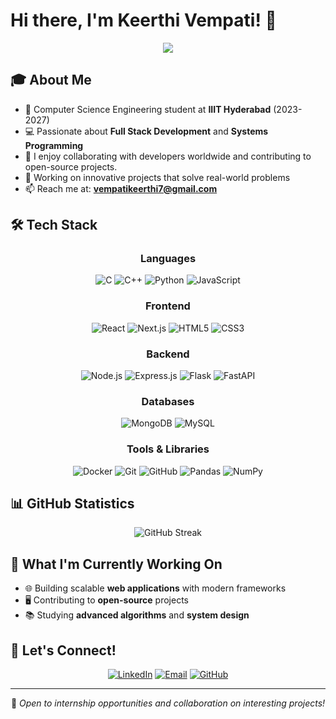# Hi there, I'm Keerthi Vempati! 👋

<div align="center">
  <img src="https://readme-typing-svg.herokuapp.com/?lines=Computer+Science+Student;Full+Stack+Developer;System+Programming+Enthusiast;Open+Source+Contributor&font=Fira%20Code&center=true&width=440&height=45&color=f75c7e&vCenter=true&size=22">
</div>

## 🎓 About Me

- 🏫 Computer Science Engineering student at **IIIT Hyderabad** (2023-2027)
- 💻 Passionate about **Full Stack Development** and **Systems Programming**
- 🌱 I enjoy collaborating with developers worldwide and contributing to open-source projects.
- 🔭 Working on innovative projects that solve real-world problems
- 📫 Reach me at: **vempatikeerthi7@gmail.com**

## 🛠️ Tech Stack

<div align="center">

### Languages
![C](https://img.shields.io/badge/C-00599C?style=for-the-badge&logo=c&logoColor=white)
![C++](https://img.shields.io/badge/C++-00599C?style=for-the-badge&logo=c%2B%2B&logoColor=white)
![Python](https://img.shields.io/badge/Python-3776AB?style=for-the-badge&logo=python&logoColor=white)
![JavaScript](https://img.shields.io/badge/JavaScript-F7DF1E?style=for-the-badge&logo=javascript&logoColor=black)

### Frontend
![React](https://img.shields.io/badge/React-20232A?style=for-the-badge&logo=react&logoColor=61DAFB)
![Next.js](https://img.shields.io/badge/Next.js-000000?style=for-the-badge&logo=next.js&logoColor=white)
![HTML5](https://img.shields.io/badge/HTML5-E34F26?style=for-the-badge&logo=html5&logoColor=white)
![CSS3](https://img.shields.io/badge/CSS3-1572B6?style=for-the-badge&logo=css3&logoColor=white)

### Backend
![Node.js](https://img.shields.io/badge/Node.js-43853D?style=for-the-badge&logo=node.js&logoColor=white)
![Express.js](https://img.shields.io/badge/Express.js-404D59?style=for-the-badge)
![Flask](https://img.shields.io/badge/Flask-000000?style=for-the-badge&logo=flask&logoColor=white)
![FastAPI](https://img.shields.io/badge/FastAPI-005571?style=for-the-badge&logo=fastapi)

### Databases
![MongoDB](https://img.shields.io/badge/MongoDB-4EA94B?style=for-the-badge&logo=mongodb&logoColor=white)
![MySQL](https://img.shields.io/badge/MySQL-00000F?style=for-the-badge&logo=mysql&logoColor=white)

### Tools & Libraries
![Docker](https://img.shields.io/badge/Docker-2CA5E0?style=for-the-badge&logo=docker&logoColor=white)
![Git](https://img.shields.io/badge/Git-F05032?style=for-the-badge&logo=git&logoColor=white)
![GitHub](https://img.shields.io/badge/GitHub-100000?style=for-the-badge&logo=github&logoColor=white)
![Pandas](https://img.shields.io/badge/Pandas-2C2D72?style=for-the-badge&logo=pandas&logoColor=white)
![NumPy](https://img.shields.io/badge/Numpy-777BB4?style=for-the-badge&logo=numpy&logoColor=white)

</div>

## 📊 GitHub Statistics
<div align="center">
  <img src="https://streak-stats.demolab.com/?user=keerthivempat&theme=tokyonight&hide_border=true" alt="GitHub Streak"/>
</div>

## 🎯 What I'm Currently Working On

- 🌐 Building scalable **web applications** with modern frameworks
- 🖥️ Contributing to **open-source** projects
- 📚 Studying **advanced algorithms** and **system design**

## 🤝 Let's Connect!

<div align="center">

[![LinkedIn](https://img.shields.io/badge/LinkedIn-0077B5?style=for-the-badge&logo=linkedin&logoColor=white)](https://www.linkedin.com/in/keerthi-vempati-415a66299/)
[![Email](https://img.shields.io/badge/Email-D14836?style=for-the-badge&logo=gmail&logoColor=white)](mailto:vempatikeerthi7@gmail.com)
[![GitHub](https://img.shields.io/badge/GitHub-100000?style=for-the-badge&logo=github&logoColor=white)](https://github.com/keerthivempat)

</div>

---

<div align="center">
  💼 <i>Open to internship opportunities and collaboration on interesting projects!</i>
</div>
